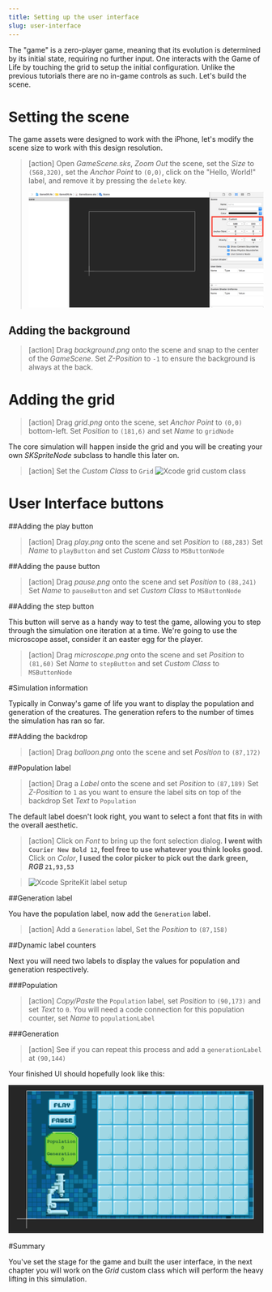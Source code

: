 ```yaml
---
title: Setting up the user interface
slug: user-interface
---
```


The "game" is a zero-player game, meaning that its evolution is determined by its initial state, requiring no further 
input. One interacts with the Game of Life by touching the grid to setup the initial configuration. Unlike the previous
tutorials there are no in-game controls as such. Let's build the scene.

# Setting the scene

The game assets were designed to work with the iPhone, let's modify the scene size to work with this 
design resolution.

> [action]
> Open *GameScene.sks*, *Zoom Out* the scene, set the *Size* to `(568,320)`, set the *Anchor Point* to `(0,0)`, click on the "Hello, World!" label, and remove it by pressing the `delete` key.
>
> ![Xcode scene resize](../Tutorial-Images/xcode_spritekit_size_scene.png)

## Adding the background

> [action]
> Drag *background.png* onto the scene and snap to the center of the *GameScene*.
> Set *Z-Position* to `-1` to ensure the background is always at the back.

# Adding the grid

> [action]
> Drag *grid.png* onto the scene, set *Anchor Point* to `(0,0)` bottom-left.
> Set *Position* to `(181,6)` and set *Name* to `gridNode`

The core simulation will happen inside the grid and you will be creating your own *SKSpriteNode* subclass to 
handle this later on.

> [action]
> Set the *Custom Class* to `Grid`
> ![Xcode grid custom class](../Tutorial-Images/xcode_spritekit_grid_custom_class.png)

# User Interface buttons

##Adding the play button

> [action]
> Drag *play.png* onto the scene and set *Position* to `(88,283)`
> Set *Name* to `playButton` and set *Custom Class* to `MSButtonNode`

##Adding the pause button

> [action]
> Drag *pause.png* onto the scene and set *Position* to `(88,241)`
> Set *Name* to `pauseButton` and set *Custom Class* to `MSButtonNode`

##Adding the step button

This button will serve as a handy way to test the game, allowing you to step through the simulation one iteration at a time.  We're going to use the microscope asset, consider it an easter egg for the player.

> [action]
> Drag *microscope.png* onto the scene and set *Position* to `(81,60)`
> Set *Name* to `stepButton` and set *Custom Class* to `MSButtonNode`

#Simulation information

Typically in Conway's game of life you want to display the population and generation of the creatures.  The generation refers to the number of times the simulation has ran so far.

##Adding the backdrop

> [action]
> Drag *balloon.png* onto the scene and set *Position* to `(87,172)`

##Population label

> [action]
> Drag a *Label* onto the scene and set *Position* to `(87,189)`
> Set *Z-Position* to `1` as you want to ensure the label sits on top of the backdrop
> Set *Text* to `Population`

The default label doesn't look right, you want to select a font that fits in with the overall aesthetic.

> [action]
> Click on *Font* to bring up the font selection dialog. **I went with `Courier New Bold 12`, feel free to
use whatever you think looks good.**
> Click on *Color*, **I used the color picker to pick out the dark green, *RGB* `21,93,53`**

> ![Xcode SpriteKit label setup](../Tutorial-Images/xcode_spritekit_label_setup.png)

##Generation label

You have the population label, now add the `Generation` label.  

> [action]
> Add a `Generation` label, Set the *Position* to `(87,158)`

##Dynamic label counters

Next you will need two labels to display the values for population and generation respectively.

###Population

> [action]
> *Copy/Paste* the `Population` label, set *Position* to `(90,173)` and set *Text* to `0`.
> You will need a code connection for this population counter, set *Name* to `populationLabel`

###Generation

> [action]
> See if you can repeat this process and add a `generationLabel` at `(90,144)`

Your finished UI should hopefully look like this:

![Xcode GameScene UI](../Tutorial-Images/xcode_gamescene_ui.png)

#Summary

You've set the stage for the game and built the user interface, in the next chapter you will work on the *Grid* custom class which will perform the heavy lifting in this simulation.
